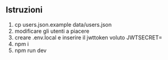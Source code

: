 ## Istruzioni

1. cp users.json.example data/users.json
2. modificare gli utenti a piacere
3. creare .env.local e inserire il jwttoken voluto JWTSECRET=
4. npm i
5. npm run dev
